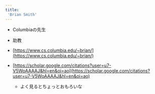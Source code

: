 ```yaml
---
title:
 'Brian Smith'
---
```


- Columbiaの先生
- 助教
- [https://www.cs.columbia.edu/~brian/](https://www.cs.columbia.edu/~brian/)

- [https://scholar.google.com/citations?user=u7-V5WoAAAAJ&hl=en&oi=ao](https://scholar.google.com/citations?user=u7-V5WoAAAAJ&hl=en&oi=ao)
    - よく見るとちょっとおもろいな
